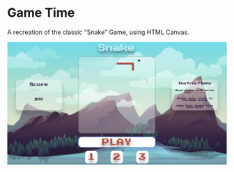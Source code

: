 # Game Time 

A recreation of the classic "Snake" Game, using HTML Canvas.

![game_time_screenshot](https://github.com/alexanderela/game-time/blob/master/img/Snake_Game_Screenshot.png)
    
